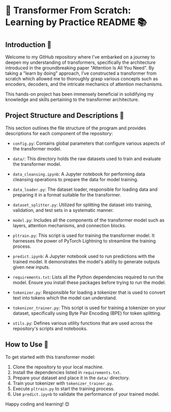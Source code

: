 # 🤖 Transformer From Scratch: Learning by Practice README 📚

## Introduction 👋
Welcome to my GitHub repository where I've embarked on a journey to deepen my understanding of transformers, specifically the architecture introduced in the groundbreaking paper "Attention Is All You Need". By taking a "learn by doing" approach, I've constructed a transformer from scratch which allowed me to thoroughly grasp various concepts such as encoders, decoders, and the intricate mechanics of attention mechanisms.

This hands-on project has been immensely beneficial in solidifying my knowledge and skills pertaining to the transformer architecture.

## Project Structure and Descriptions 📁
This section outlines the file structure of the program and provides descriptions for each component of the repository:

- `config.py`: Contains global parameters that configure various aspects of the transformer model.

- `data/`: This directory holds the raw datasets used to train and evaluate the transformer model.

- `data_cleansing.ipynb`: A Jupyter notebook for performing data cleansing operations to prepare the data for model training.

- `data_loader.py`: The dataset loader, responsible for loading data and preparing it in a format suitable for the transformer.

- `dataset_splitter.py`: Utilized for splitting the dataset into training, validation, and test sets in a systematic manner.

- `model.py`: Includes all the components of the transformer model such as layers, attention mechanisms, and connection blocks.

- `pltrain.py`: This script is used for training the transformer model. It harnesses the power of PyTorch Lightning to streamline the training process.

- `predict.ipynb`: A Jupyter notebook used to run predictions with the trained model. It demonstrates the model's ability to generate outputs given new inputs.

- `requirements.txt`: Lists all the Python dependencies required to run the model. Ensure you install these packages before trying to run the model.

- `tokenizer.py`: Responsible for loading a tokenizer that is used to convert text into tokens which the model can understand.

- `tokenizer_trainer.py`: This script is used for training a tokenizer on your dataset, specifically using Byte Pair Encoding (BPE) for token splitting.

- `utils.py`: Defines various utility functions that are used across the repository's scripts and notebooks.

## How to Use 🚀
To get started with this transformer model:

1. Clone the repository to your local machine.
2. Install the dependencies listed in `requirements.txt`.
3. Prepare your dataset and place it in the `data/` directory.
4. Train your tokenizer with `tokenizer_trainer.py`.
5. Execute `pltrain.py` to start the training process.
6. Use `predict.ipynb` to validate the performance of your trained model.

Happy coding and learning! 😊